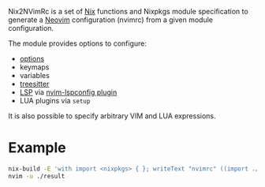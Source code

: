 Nix2NVimRc is a set of
[Nix](https://nixos.org/manual/nix/stable/) functions and Nixpkgs module specification
to generate a [Neovim](https://neovim.io/) configuration (nvimrc)
from a given module configuration.

The module provides options to configure:

- [options](https://neovim.io/doc/user/options.html)
- keymaps
- variables
- [treesitter](https://neovim.io/doc/user/treesitter.html)
- [LSP](https://neovim.io/doc/lsp/LSP) via [nvim-lspconfig plugin](https://github.com/neovim/nvim-lspconfig)
- LUA plugins via `setup`

It is also possible to specify arbitrary VIM and LUA expressions.

# Example

```sh
nix-build -E 'with import <nixpkgs> { }; writeText "nvimrc" ((import ./lib.nix).toRc pkgs ./example-config.nix)'
nvim -u ./result
```
